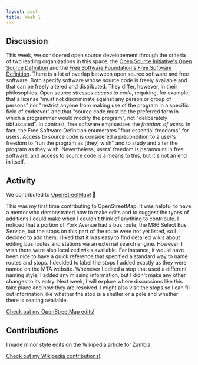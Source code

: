 ```yaml
---
layout: post
title: Week 1
---
```


## Discussion
This week, we considered open source developement through the criteria of two leading organizations in this space, the [Open Source Initiative's Open Source Definition](https://opensource.org/osd) and the [Free Software Foundation's Free Software Definition](https://www.gnu.org/philosophy/free-sw.html). There is a lot of overlap between open source software and free software. Both specify software whose source code is freely available and that can be freely altered and distributed. They differ, however, in their philosophies. Open source stresses *access to code*, requiring, for example, that a license "must not discriminate against any person or group of persons" nor "restrict anyone from making use of the program in a specific field of endeavor" and that "source code must be the preferred form in which a programmer would modify the program", not "deliberately obfuscated". In contrast, free software emphasizes the *freedom of users*. In fact, the Free Software Definition enumerates "four essential freedoms" for users. Access to source code is considered a precondition to a user's freedom to "run the program as [they] wish" and to study and alter the program as they wish. Nevertheless, users' freedom is paramount in free software, and access to source code is a means to this, but it's not an end in itself.

## Activity
We contributed to [OpenStreetMap](https://www.openstreetmap.org)! 🎉

This was my first time contributing to OpenStreetMap. It was helpful to have a mentor who demonstrated how to make edits and to suggest the types of additions I could make when I couldn't think of anything to contribute. I noticed that a portion of York Avenue had a bus route, the M86 Select Bus Service, but the stops on this part of the route were not yet listed, so I decided to add them. I liked that it was easy to find detailed wikis about editing bus routes and stations via an external search engine. However, I wish there were also localized wikis available. For instance, it would have been nice to have a quick reference that specified a standard way to name routes and stops. I decided to label the stops I added exactly as they were named on the MTA website. Whenever I edited a stop that used a different naming style, I added any missing information, but I didn't make any other changes to its entry. Next week, I will explore where discussions like this take place and how they are resolved. I might also visit the stops so I can fill out information like whether the stop is a shelter or a pole and whether there is seating available.

[Check out my OpenStreetMap edits!](https://www.openstreetmap.org/user/codesue/history)

## Contributions
I made minor style edits on the Wikipedia article for [Zambia](https://en.wikipedia.org/wiki/Zambia).

[Check out my Wikipedia contributions!](https://en.wikipedia.org/wiki/Special:Contributions/Codesue).
